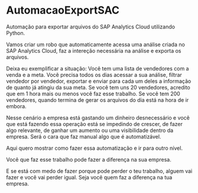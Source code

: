 # AutomacaoExportSAC

Automação para exportar arquivos do SAP Analytics Cloud utilizando Python.

Vamos criar um robo que automaticamente acessa uma análise criada no SAP Analytics Cloud, faz a intereção necessária na análise e exporta os arquivos.

Deixa eu exemplificar a situação:
Você tem uma lista de vendedores com a venda e a meta.
Você precisa todos os dias acessar a sua análise, filtrar vendedor por vendedor, exportar e enviar para cada um deles a informação de quanto já atingiu da sua meta.
Se você tem uns 20 vendedores, acredito que em 1 hora mais ou menos você faz esse trabalho.
Se você tem 200 vendedores, quando termina de gerar os arquivos do dia está na hora de ir embora.

Nesse cenário a empresa está gastando um dinheiro desnecessário e você que está fazendo essa operação está se impedindo de crescer, de fazer algo relevante, de ganhar um aumento ou uma visibilidade dentro da empresa.
Será o cara que faz manual algo que é automatizável.

Aqui quero mostrar como fazer essa automatização e ir para outro nível.

Você que faz esse trabalho pode fazer a diferença na sua empresa.

E se está com medo de fazer porque pode perder o teu trabalho, alguem vai fazer e você vai perder igual.
Seja você quem faz a diferença na tua empresa.
